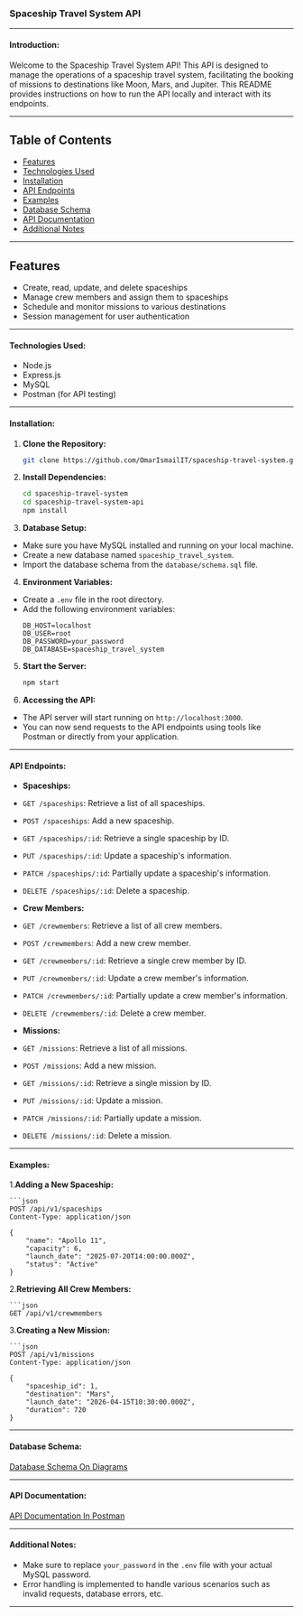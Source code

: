 ### Spaceship Travel System API

---

#### Introduction:

Welcome to the Spaceship Travel System API! This API is designed to manage the operations of a spaceship travel system, facilitating the booking of missions to destinations like Moon, Mars, and Jupiter. This README provides instructions on how to run the API locally and interact with its endpoints.

---

## Table of Contents

- [Features](#features)
- [Technologies Used](#technologies-used)
- [Installation](#installation)
- [API Endpoints](#api-endpoints)
- [Examples](#examples)
- [Database Schema](#database-schema)
- [API Documentation](#api-documentation)
- [Additional Notes](#additional-notes)

---

## Features

- Create, read, update, and delete spaceships
- Manage crew members and assign them to spaceships
- Schedule and monitor missions to various destinations
- Session management for user authentication

---

#### Technologies Used:

- Node.js
- Express.js
- MySQL
- Postman (for API testing)

---

#### Installation:

1. **Clone the Repository:**

   ```bash
   git clone https://github.com/OmarIsmailIT/spaceship-travel-system.git

   ```

2. **Install Dependencies:**

   ```bash
   cd spaceship-travel-system
   cd spaceship-travel-system-api
   npm install

   ```

3. **Database Setup:**

- Make sure you have MySQL installed and running on your local machine.
- Create a new database named `spaceship_travel_system`.
- Import the database schema from the `database/schema.sql` file.

4. **Environment Variables:**

- Create a `.env` file in the root directory.
- Add the following environment variables:
  ```
  DB_HOST=localhost
  DB_USER=root
  DB_PASSWORD=your_password
  DB_DATABASE=spaceship_travel_system
  ```

5. **Start the Server:**

   ```bash
   npm start

   ```

6. **Accessing the API:**

- The API server will start running on `http://localhost:3000`.
- You can now send requests to the API endpoints using tools like Postman or directly from your application.

---

#### API Endpoints:

- **Spaceships:**
- `GET /spaceships`: Retrieve a list of all spaceships.
- `POST /spaceships`: Add a new spaceship.
- `GET /spaceships/:id`: Retrieve a single spaceship by ID.
- `PUT /spaceships/:id`: Update a spaceship's information.
- `PATCH /spaceships/:id`: Partially update a spaceship's information.
- `DELETE /spaceships/:id`: Delete a spaceship.

- **Crew Members:**
- `GET /crewmembers`: Retrieve a list of all crew members.
- `POST /crewmembers`: Add a new crew member.
- `GET /crewmembers/:id`: Retrieve a single crew member by ID.
- `PUT /crewmembers/:id`: Update a crew member's information.
- `PATCH /crewmembers/:id`: Partially update a crew member's information.
- `DELETE /crewmembers/:id`: Delete a crew member.

- **Missions:**
- `GET /missions`: Retrieve a list of all missions.
- `POST /missions`: Add a new mission.
- `GET /missions/:id`: Retrieve a single mission by ID.
- `PUT /missions/:id`: Update a mission.
- `PATCH /missions/:id`: Partially update a mission.
- `DELETE /missions/:id`: Delete a mission.

---

#### Examples:

1.**Adding a New Spaceship:**

    ```json
    POST /api/v1/spaceships
    Content-Type: application/json

    {
        "name": "Apollo 11",
        "capacity": 6,
        "launch_date": "2025-07-20T14:00:00.000Z",
        "status": "Active"
    }

2.**Retrieving All Crew Members:**

    ```json
    GET /api/v1/crewmembers

3.**Creating a New Mission:**

    ```json
    POST /api/v1/missions
    Content-Type: application/json

    {
        "spaceship_id": 1,
        "destination": "Mars",
        "launch_date": "2026-04-15T10:30:00.000Z",
        "duration": 720
    }

---

#### Database Schema:

[Database Schema On Diagrams](https://viewer.diagrams.net/?tags=%7B%7D&lightbox=1&highlight=0000ff&edit=_blank&layers=1&nav=1&title=spaceship%20travel%20system.png#R%3Cmxfile%3E%3Cdiagram%20name%3D%22Page-1%22%20id%3D%22qv5i45yFEz2y2h3L0Bzh%22%3E7V1bd9o4EP41nLP7kByMsZM8ckmbniXdNklvTzkKFqBWWK4tAvTXr2RLxo4MsQkYFukpaCzLYuab%2BeTRoDTs3nTxPgTB5JZ4EDdaTW%2FRsPuNVstqtlvsD5csE4lj24lgHCJPdFoJ7tEfKO8U0hnyYJTrSAnBFAV54ZD4PhzSnAyEIZnnu40Izj81AGOoCO6HAKvSb8ijk0R66TRX8huIxhP5ZKsprkyB7CwE0QR4ZJ4R2dcNuxcSQpNP00UPYq48qZfkvndrrqYTC6FPy9zQvrpwz%2B4%2Bd35%2FbT33fn379%2BamNTi7EOaJ6FJ%2BY%2BgxBYgmCemEjIkP8PVK2g3JzPcgH7bJWqs%2BA0ICJrSY8CekdCmsCWaUMNGETrG4ymYcLr%2BL%2B%2BPGD944d2Szv8he7C9Fi6kw4CNi5P9iTVUDQikRmYVDuOFrSySBcAzphn5tN%2BnIdZJ5glDwe0imkM2PdQghBhQ950EDBPbGab%2BVedgHYaEq1rpIBn4GeCYe1Wi5mH2D7ogwHWTt6P6eEXnhLIot0WEdLCdYxKqT19mnMf%2FL5ty8laOx2SUDJtcKMTIAT8zXc3YFGI199nnIDAJDJniGIUXMmTriwhR5XgIhyKYEnuLxuGUDgnwaq8vpNpx%2BoXE3Apg%2FCS4aBSFBPCXndTnbibua5%2B22fZXcKoKVGLu0ccXYn%2FiXyXQho1HEYPbS%2BukUtgeEpeAhCsAQRhMUKDaTziMU0o0Y%2BqlwUZvbgOmLAuRzw8XWHBKMQRChRH%2BxZIKwNwBLMqNyINnqjtACendJvLXiIDEfsMEiYWAOJxlVCqESI4INF1HRI4OrtY6uWH2tdS0ZhoVp26I5XwV160rIJpmAnnbcuTO3FNttNtkdJ4%2FuhIToDzcUljExY8a4PUdTDHzGSsB7IeoST0bSEcK4RzDhtvaJDxVz805eSIIHGSJVL%2B0yzfR40Gb%2B2uqxtrVqxy4cMGroET%2BiIUCx4SCz7hxyC3dpTBV8UAxHcvxQ6J1%2FfiKUkulaAGx0h9dRIVBgl0SBvS8Q2AoIPv2zFgbs%2B1ME8B0Pav4YJ0bLxrg1li3Udarfl4p%2F6amEqXOE45XLhIVvyLy2O58gCu95qGHSOVv5veavGz3gdXNl7GNXNI8YbKW0yqMBzCKUDyjzH7buifYRx9sKDHj3zoePDwcGgwzTSd8uZxfkjwfJne4LtDhHgpbFeud2d4qeUsPVAB%2FHUEkpKmnukUrcQ1OJWx4E9cQO6CE53n55xCltq1PnEfX90AdT%2Fub3tXPXu%2Bnc%2FfXl44fP138fO6kcA1S0I5FLQyIHJ5GrQ5PIlbYkclnaVqdOIjL1ngHBEPAYTZf%2Fj3eSYwCJdvRhqblIwx9180ea5TwYgVgV0ponxiBWeXOdPIWoeU0MZv5w8uix5zIWefhwe33%2F0Ln9pC%2BXVICLdmTSVpcghkxqJxPn0GTSrrCmODEyST3AkIksIcruclNAZ2wGneuPX271pZAKINGPQiqkMgyF7ItCLg9NIU6FlcSpUchVaXOdOoU46kJiGEL2SK9DzdtIRbBoRyVOhZyGoZI9UUlaEX44KlGTGrpQSeoBhkoctVZrFniGSrYCi3ZUYqnoYQuR%2BeMUTp9gGG2mlYZuRduOXL2vr7FqNQsMu7%2BibcuU2pVbClRJhLdL42J92XYhDva3y6UW22lUt22ZgrtUFWrFnancfgNeNiwILna7ICgzXB1pygovFYZQ9kUoZRcW%2B9vpUteF7%2FQhlNQJDKG01QVm%2BpPOR3anIZXqmNGOVCxTy737hGVlUiko5q75LUXfam7LlHOnv5tUd0DzPwo6dk45CpRoxyGtCrVXhkP2xSFFBd31kog0u4YkUiFhffIkoqYpQoINiVRDiX4koqY1DInUTyIFhdw1k0iFbbNTI5Hy5jp5ElF3zeAigCGC%2FhA%2BYvjMz5MzhFIBMdoRimP234%2BBUArKuuslFEfj027M7nuqCnX33ZR1bwsW%2FbjE7JIcAZcU1XXXzCX6bpM4ZpskPT5P3SYxdd3bgkU7LmmpK5EpiiJE%2FM2U0tCtpNuWfiZLeS8KMHJZYNQ9HsRt1gE7L8FL%2FeFNR3EX4WB%2FOUp1GaBRTXfLrATSM9nVlYCp6X4DXjYsBpzdLgbKDFdHDWeF5JQhlH0RStGB3LUSSltdE%2BpU0%2B2WNtipE0pbXWDy0C1Lug2zbAsc7ZjFNkV5O09ZVmeWolO6a2UWu1UeBieWsbRNTV6qCrUmz2N%2BgthTed7JVFJUAYt%2BVGJK846ASgoP7K6XS%2FQtzbNNaV6qCjVlYQ7s3h4u%2BrFJ0X8mNmxSN5sUndhdL5tU2Es7NTYpb66TZxN1K60%2FC81rSXWkaEckrslwHQORFJ3bXSuRuPqmuFyT4kpVoaa4TIH3tmDRj0tMiusIuKTw4O56uUTfFJdrUlypKtQUlynw3hYs%2BnHJlYIL6I2hLIlgYXhCxsQH%2BHol7YZ8OlByxKrPgMSQ4Kb5CSldCm4BM0ryhmP2CpffZdDgjR%2B8ce7IZn%2BRvdiX3CMhi5H%2Fq9D%2BYtUQkVk4hJvCfdKPSopa10%2Bexsd1shE4IcSAomeYm8ZaWHTCECwzHQQ7rkb%2BxAUrPLYlMgT3XDpZLLza3bKdF9hJJrBTJF0UVQe6mDs7L7LJYcz9PSPywlkUo6TDOlhOsIjNKq%2BzT2P%2Bl%2BnTBVPu%2Ff5TFCQXcNLhXTJ40k%2BKPfT8puftbOK3r0yUieO5SmmBKw7AEz8%2FIOs%2Byo8beGRDQ4A74sKUBdDEU%2FmvHjJhPL8M61eIoev%2Bj06rmScLJmtujK1nzfNm087hU%2F7XlGpOpMD%2BxQ1kNIqYc1cKmqwZEm7BVXfGOpNb4nEbXP8H%3C%2Fdiagram%3E%3C%2Fmxfile%3E)

---

#### API Documentation:

[API Documentation In Postman](https://speeding-capsule-4673.postman.co/workspace/spaceship-travel-system~8b5586ca-b582-48c0-a707-acfd90349d90/collection/29726783-6d90a496-bb16-4fdf-97b8-52a69c88d179?action=share&creator=29726783)

---

#### Additional Notes:

- Make sure to replace `your_password` in the `.env` file with your actual MySQL password.
- Error handling is implemented to handle various scenarios such as invalid requests, database errors, etc.

---
